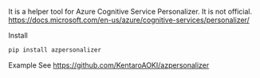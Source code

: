 It is a helper tool for Azure Cognitive Service Personalizer. It is not official.
https://docs.microsoft.com/en-us/azure/cognitive-services/personalizer/

Install
```sh
pip install azpersonalizer
```

Example
See https://github.com/KentaroAOKI/azpersonalizer